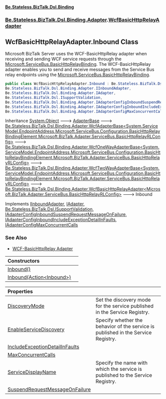 #### [Be.Stateless.BizTalk.Dsl.Binding](README.md 'README')
### [Be.Stateless.BizTalk.Dsl.Binding.Adapter](Be.Stateless.BizTalk.Dsl.Binding.Adapter.md 'Be.Stateless.BizTalk.Dsl.Binding.Adapter').[WcfBasicHttpRelayAdapter](WcfBasicHttpRelayAdapter.md 'Be.Stateless.BizTalk.Dsl.Binding.Adapter.WcfBasicHttpRelayAdapter')

## WcfBasicHttpRelayAdapter.Inbound Class

Microsoft BizTalk Server uses the WCF-BasicHttpRelay adapter when receiving and sending WCF service requests through
the [Microsoft.ServiceBus.BasicHttpRelayBinding](https://docs.microsoft.com/en-us/dotnet/api/Microsoft.ServiceBus.BasicHttpRelayBinding 'Microsoft.ServiceBus.BasicHttpRelayBinding'). The WCF-BasicHttpRelay adapter enables you to send and receive messages from
the Service Bus relay endpoints using the [Microsoft.ServiceBus.BasicHttpRelayBinding](https://docs.microsoft.com/en-us/dotnet/api/Microsoft.ServiceBus.BasicHttpRelayBinding 'Microsoft.ServiceBus.BasicHttpRelayBinding').

```csharp
public class WcfBasicHttpRelayAdapter.Inbound : Be.Stateless.BizTalk.Dsl.Binding.Adapter.WcfBasicHttpRelayAdapter<Microsoft.BizTalk.Adapter.ServiceBus.BasicHttpRelayRLConfig>,
Be.Stateless.BizTalk.Dsl.Binding.Adapter.IInboundAdapter,
Be.Stateless.BizTalk.Dsl.Binding.Adapter.IAdapter,
Be.Stateless.BizTalk.Dsl.ISupportValidation,
Be.Stateless.BizTalk.Dsl.Binding.Adapter.IAdapterConfigInboundSuspendRequestMessageOnFailure,
Be.Stateless.BizTalk.Dsl.Binding.Adapter.IAdapterConfigInboundIncludeExceptionDetailInFaults,
Be.Stateless.BizTalk.Dsl.Binding.Adapter.IAdapterConfigMaxConcurrentCalls
```

Inheritance [System.Object](https://docs.microsoft.com/en-us/dotnet/api/System.Object 'System.Object') &#129106; [AdapterBase](AdapterBase.md 'Be.Stateless.BizTalk.Dsl.Binding.Adapter.AdapterBase') &#129106; [Be.Stateless.BizTalk.Dsl.Binding.Adapter.WcfAdapterBase&lt;](WcfAdapterBase_TAddress,TBinding,TConfig_.md 'Be.Stateless.BizTalk.Dsl.Binding.Adapter.WcfAdapterBase<TAddress,TBinding,TConfig>')[System.ServiceModel.EndpointAddress](https://docs.microsoft.com/en-us/dotnet/api/System.ServiceModel.EndpointAddress 'System.ServiceModel.EndpointAddress')[,](WcfAdapterBase_TAddress,TBinding,TConfig_.md 'Be.Stateless.BizTalk.Dsl.Binding.Adapter.WcfAdapterBase<TAddress,TBinding,TConfig>')[Microsoft.ServiceBus.Configuration.BasicHttpRelayBindingElement](https://docs.microsoft.com/en-us/dotnet/api/Microsoft.ServiceBus.Configuration.BasicHttpRelayBindingElement 'Microsoft.ServiceBus.Configuration.BasicHttpRelayBindingElement')[,](WcfAdapterBase_TAddress,TBinding,TConfig_.md 'Be.Stateless.BizTalk.Dsl.Binding.Adapter.WcfAdapterBase<TAddress,TBinding,TConfig>')[Microsoft.BizTalk.Adapter.ServiceBus.BasicHttpRelayRLConfig](https://docs.microsoft.com/en-us/dotnet/api/Microsoft.BizTalk.Adapter.ServiceBus.BasicHttpRelayRLConfig 'Microsoft.BizTalk.Adapter.ServiceBus.BasicHttpRelayRLConfig')[&gt;](WcfAdapterBase_TAddress,TBinding,TConfig_.md 'Be.Stateless.BizTalk.Dsl.Binding.Adapter.WcfAdapterBase<TAddress,TBinding,TConfig>') &#129106; [Be.Stateless.BizTalk.Dsl.Binding.Adapter.WcfOneWayAdapterBase&lt;](WcfOneWayAdapterBase_TAddress,TBinding,TConfig_.md 'Be.Stateless.BizTalk.Dsl.Binding.Adapter.WcfOneWayAdapterBase<TAddress,TBinding,TConfig>')[System.ServiceModel.EndpointAddress](https://docs.microsoft.com/en-us/dotnet/api/System.ServiceModel.EndpointAddress 'System.ServiceModel.EndpointAddress')[,](WcfOneWayAdapterBase_TAddress,TBinding,TConfig_.md 'Be.Stateless.BizTalk.Dsl.Binding.Adapter.WcfOneWayAdapterBase<TAddress,TBinding,TConfig>')[Microsoft.ServiceBus.Configuration.BasicHttpRelayBindingElement](https://docs.microsoft.com/en-us/dotnet/api/Microsoft.ServiceBus.Configuration.BasicHttpRelayBindingElement 'Microsoft.ServiceBus.Configuration.BasicHttpRelayBindingElement')[,](WcfOneWayAdapterBase_TAddress,TBinding,TConfig_.md 'Be.Stateless.BizTalk.Dsl.Binding.Adapter.WcfOneWayAdapterBase<TAddress,TBinding,TConfig>')[Microsoft.BizTalk.Adapter.ServiceBus.BasicHttpRelayRLConfig](https://docs.microsoft.com/en-us/dotnet/api/Microsoft.BizTalk.Adapter.ServiceBus.BasicHttpRelayRLConfig 'Microsoft.BizTalk.Adapter.ServiceBus.BasicHttpRelayRLConfig')[&gt;](WcfOneWayAdapterBase_TAddress,TBinding,TConfig_.md 'Be.Stateless.BizTalk.Dsl.Binding.Adapter.WcfOneWayAdapterBase<TAddress,TBinding,TConfig>') &#129106; [Be.Stateless.BizTalk.Dsl.Binding.Adapter.WcfTwoWayAdapterBase&lt;](WcfTwoWayAdapterBase_TAddress,TBinding,TConfig_.md 'Be.Stateless.BizTalk.Dsl.Binding.Adapter.WcfTwoWayAdapterBase<TAddress,TBinding,TConfig>')[System.ServiceModel.EndpointAddress](https://docs.microsoft.com/en-us/dotnet/api/System.ServiceModel.EndpointAddress 'System.ServiceModel.EndpointAddress')[,](WcfTwoWayAdapterBase_TAddress,TBinding,TConfig_.md 'Be.Stateless.BizTalk.Dsl.Binding.Adapter.WcfTwoWayAdapterBase<TAddress,TBinding,TConfig>')[Microsoft.ServiceBus.Configuration.BasicHttpRelayBindingElement](https://docs.microsoft.com/en-us/dotnet/api/Microsoft.ServiceBus.Configuration.BasicHttpRelayBindingElement 'Microsoft.ServiceBus.Configuration.BasicHttpRelayBindingElement')[,](WcfTwoWayAdapterBase_TAddress,TBinding,TConfig_.md 'Be.Stateless.BizTalk.Dsl.Binding.Adapter.WcfTwoWayAdapterBase<TAddress,TBinding,TConfig>')[Microsoft.BizTalk.Adapter.ServiceBus.BasicHttpRelayRLConfig](https://docs.microsoft.com/en-us/dotnet/api/Microsoft.BizTalk.Adapter.ServiceBus.BasicHttpRelayRLConfig 'Microsoft.BizTalk.Adapter.ServiceBus.BasicHttpRelayRLConfig')[&gt;](WcfTwoWayAdapterBase_TAddress,TBinding,TConfig_.md 'Be.Stateless.BizTalk.Dsl.Binding.Adapter.WcfTwoWayAdapterBase<TAddress,TBinding,TConfig>') &#129106; [Be.Stateless.BizTalk.Dsl.Binding.Adapter.WcfBasicHttpRelayAdapter&lt;](WcfBasicHttpRelayAdapter_TConfig_.md 'Be.Stateless.BizTalk.Dsl.Binding.Adapter.WcfBasicHttpRelayAdapter<TConfig>')[Microsoft.BizTalk.Adapter.ServiceBus.BasicHttpRelayRLConfig](https://docs.microsoft.com/en-us/dotnet/api/Microsoft.BizTalk.Adapter.ServiceBus.BasicHttpRelayRLConfig 'Microsoft.BizTalk.Adapter.ServiceBus.BasicHttpRelayRLConfig')[&gt;](WcfBasicHttpRelayAdapter_TConfig_.md 'Be.Stateless.BizTalk.Dsl.Binding.Adapter.WcfBasicHttpRelayAdapter<TConfig>') &#129106; Inbound

Implements [IInboundAdapter](IInboundAdapter.md 'Be.Stateless.BizTalk.Dsl.Binding.Adapter.IInboundAdapter'), [IAdapter](IAdapter.md 'Be.Stateless.BizTalk.Dsl.Binding.Adapter.IAdapter'), [Be.Stateless.BizTalk.Dsl.ISupportValidation](https://docs.microsoft.com/en-us/dotnet/api/Be.Stateless.BizTalk.Dsl.ISupportValidation 'Be.Stateless.BizTalk.Dsl.ISupportValidation'), [IAdapterConfigInboundSuspendRequestMessageOnFailure](IAdapterConfigInboundSuspendRequestMessageOnFailure.md 'Be.Stateless.BizTalk.Dsl.Binding.Adapter.IAdapterConfigInboundSuspendRequestMessageOnFailure'), [IAdapterConfigInboundIncludeExceptionDetailInFaults](IAdapterConfigInboundIncludeExceptionDetailInFaults.md 'Be.Stateless.BizTalk.Dsl.Binding.Adapter.IAdapterConfigInboundIncludeExceptionDetailInFaults'), [IAdapterConfigMaxConcurrentCalls](IAdapterConfigMaxConcurrentCalls.md 'Be.Stateless.BizTalk.Dsl.Binding.Adapter.IAdapterConfigMaxConcurrentCalls')

### See Also
- [WCF-BasicHttpRelay Adapter](https://docs.microsoft.com/en-us/biztalk/core/wcf-basichttprelay-adapter 'https://docs.microsoft.com/en-us/biztalk/core/wcf-basichttprelay-adapter')

| Constructors | |
| :--- | :--- |
| [Inbound()](WcfBasicHttpRelayAdapter.Inbound.Inbound().md 'Be.Stateless.BizTalk.Dsl.Binding.Adapter.WcfBasicHttpRelayAdapter.Inbound.Inbound()') | |
| [Inbound(Action&lt;Inbound&gt;)](WcfBasicHttpRelayAdapter.Inbound.Inbound(Action_Inbound_).md 'Be.Stateless.BizTalk.Dsl.Binding.Adapter.WcfBasicHttpRelayAdapter.Inbound.Inbound(System.Action<Be.Stateless.BizTalk.Dsl.Binding.Adapter.WcfBasicHttpRelayAdapter.Inbound>)') | |

| Properties | |
| :--- | :--- |
| [DiscoveryMode](WcfBasicHttpRelayAdapter.Inbound.DiscoveryMode.md 'Be.Stateless.BizTalk.Dsl.Binding.Adapter.WcfBasicHttpRelayAdapter.Inbound.DiscoveryMode') | Set the discovery mode for the service published in the Service Registry. |
| [EnableServiceDiscovery](WcfBasicHttpRelayAdapter.Inbound.EnableServiceDiscovery.md 'Be.Stateless.BizTalk.Dsl.Binding.Adapter.WcfBasicHttpRelayAdapter.Inbound.EnableServiceDiscovery') | Specify whether the behavior of the service is published in the Service Registry. |
| [IncludeExceptionDetailInFaults](WcfBasicHttpRelayAdapter.Inbound.IncludeExceptionDetailInFaults.md 'Be.Stateless.BizTalk.Dsl.Binding.Adapter.WcfBasicHttpRelayAdapter.Inbound.IncludeExceptionDetailInFaults') | |
| [MaxConcurrentCalls](WcfBasicHttpRelayAdapter.Inbound.MaxConcurrentCalls.md 'Be.Stateless.BizTalk.Dsl.Binding.Adapter.WcfBasicHttpRelayAdapter.Inbound.MaxConcurrentCalls') | |
| [ServiceDisplayName](WcfBasicHttpRelayAdapter.Inbound.ServiceDisplayName.md 'Be.Stateless.BizTalk.Dsl.Binding.Adapter.WcfBasicHttpRelayAdapter.Inbound.ServiceDisplayName') | Specify the name with which the service is published to the Service Registry. |
| [SuspendRequestMessageOnFailure](WcfBasicHttpRelayAdapter.Inbound.SuspendRequestMessageOnFailure.md 'Be.Stateless.BizTalk.Dsl.Binding.Adapter.WcfBasicHttpRelayAdapter.Inbound.SuspendRequestMessageOnFailure') | |
